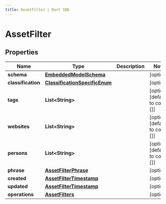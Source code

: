 ```yaml
---
title: AssetFilter | Dart SDK
---
```


# AssetFilter

## Properties
Name | Type | Description | Notes
------------ | ------------- | ------------- | -------------
**schema** | [**EmbeddedModelSchema**](EmbeddedModelSchema) |  | [optional] 
**classification** | [**ClassificationSpecificEnum**](ClassificationSpecificEnum) |  | [optional] 
**tags** | **List\<String\>** |  | [optional] [default to const []]
**websites** | **List\<String\>** |  | [optional] [default to const []]
**persons** | **List\<String\>** |  | [optional] [default to const []]
**phrase** | [**AssetFilterPhrase**](AssetFilterPhrase) |  | [optional] 
**created** | [**AssetFilterTimestamp**](AssetFilterTimestamp) |  | [optional] 
**updated** | [**AssetFilterTimestamp**](AssetFilterTimestamp) |  | [optional] 
**operations** | [**AssetFilters**](AssetFilters) |  | [optional] 


